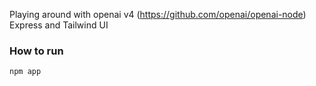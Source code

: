 Playing around with openai v4 (https://github.com/openai/openai-node) Express and Tailwind UI

### How to run

```sh
npm app
```
